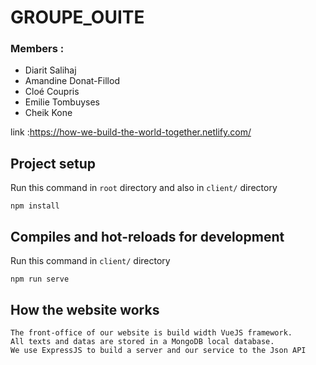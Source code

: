 # GROUPE_OUITE
### Members : 
- Diarit Salihaj
- Amandine Donat-Fillod
- Cloé Coupris 
- Emilie Tombuyses
- Cheik Kone 

link :https://how-we-build-the-world-together.netlify.com/

## Project setup
Run this command in `root` directory and also in `client/` directory
```
npm install
```

## Compiles and hot-reloads for development
Run this command in `client/` directory
```
npm run serve
```

## How the website works
```
The front-office of our website is build width VueJS framework. 
All texts and datas are stored in a MongoDB local database.
We use ExpressJS to build a server and our service to the Json API 
```

